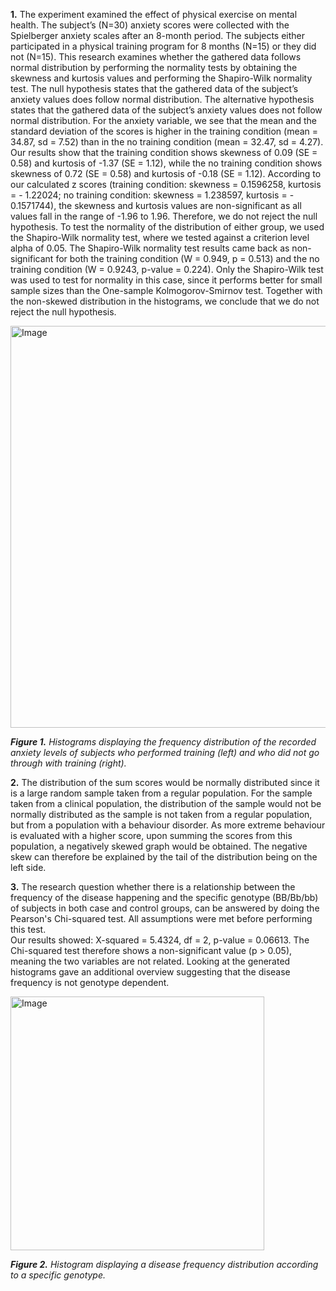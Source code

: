 **1.** The experiment examined the effect of physical exercise on mental health. The subject’s (N=30) anxiety scores were collected with the Spielberger anxiety scales after an 8-month period. The subjects either participated in a physical training program for 8 months (N=15) or they did not (N=15). This research examines whether the gathered data follows normal distribution by performing the normality tests by obtaining the skewness and kurtosis values and performing the Shapiro-Wilk normality test. The null hypothesis states that the gathered data of the subject’s anxiety values does follow normal distribution. The alternative hypothesis states that the gathered data of the subject’s anxiety values does not follow normal distribution. 
For the anxiety variable, we see that the mean and the standard deviation of the scores is higher in the training condition (mean = 34.87, sd = 7.52) than in the no training condition (mean = 32.47, sd = 4.27). Our results show that the training condition shows skewness of 0.09 (SE = 0.58) and kurtosis of -1.37 (SE = 1.12), while the no training condition shows skewness of 0.72 (SE = 0.58) and kurtosis of -0.18 (SE = 1.12). According to our calculated z scores (training condition: skewness = 0.1596258, kurtosis = - 1.22024; no training condition: skewness = 1.238597, kurtosis = - 0.1571744), the skewness and kurtosis values are non-significant as all values fall in the range of -1.96 to 1.96. Therefore, we do not reject the null hypothesis. To test the normality of the distribution of either group, we used the Shapiro-Wilk normality test, where we tested against a criterion level alpha of 0.05. The Shapiro-Wilk normality test results came back as non-significant for both the training condition (W = 0.949, p = 0.513) and the no training condition (W = 0.9243, p-value = 0.224). Only the Shapiro-Wilk test was used to test for normality in this case, since it performs better for small sample sizes than the One-sample Kolmogorov-Smirnov test. Together with the non-skewed distribution in the histograms, we conclude that we do not reject the null hypothesis. 

<img width="643" alt="Image" src="https://github.com/user-attachments/assets/c88a1ff0-d7d9-45ae-a906-35f3c544f90c" />

_**Figure 1.** Histograms displaying the frequency distribution of the recorded anxiety levels of subjects who performed training (left) and who did not go through with training (right)._

**2.** The distribution of the sum scores would be normally distributed since it is a large random sample taken from a regular population. 
For the sample taken from a clinical population, the distribution of the sample would not be normally distributed as the sample is not taken from a regular population, but from a population with a behaviour disorder. As more extreme behaviour is evaluated with a higher score, upon summing the scores from this population, a negatively skewed graph would be obtained. The negative skew can therefore be explained by the tail of the distribution being on the left side.

**3.** The research question whether there is a relationship between the frequency of the disease happening and the specific genotype (BB/Bb/bb) of subjects in both case and control groups, can be answered by doing the Pearson's Chi-squared test. All assumptions were met before performing this test.  
Our results showed: X-squared = 5.4324, df = 2, p-value = 0.06613. 
The Chi-squared test therefore shows a non-significant value (p > 0.05), meaning the two variables are not related. Looking at the generated histograms gave an additional overview suggesting that the disease frequency is not genotype dependent. 

<img width="406" alt="Image" src="https://github.com/user-attachments/assets/d6afec5d-fb48-4e99-a75f-56b69e2854e8" />

_**Figure 2.** Histogram displaying a disease frequency distribution according to a specific genotype._

